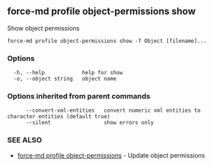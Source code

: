 ## force-md profile object-permissions show

Show object permissions

```
force-md profile object-permissions show -f Object [filename]...
```

### Options

```
  -h, --help            help for show
  -o, --object string   object name
```

### Options inherited from parent commands

```
      --convert-xml-entities   convert numeric xml entities to character entities (default true)
      --silent                 show errors only
```

### SEE ALSO

* [force-md profile object-permissions](force-md_profile_object-permissions.md)	 - Update object permissions

